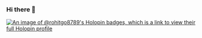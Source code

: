 ### Hi there 👋

<!--
**RohitGo8789/RohitGo8789** is a ✨ _special_ ✨ repository because its `README.md` (this file) appears on your GitHub profile.

Here are some ideas to get you started:

- 🔭 I’m currently working on ...
- 🌱 I’m currently learning ...
- 👯 I’m looking to collaborate on ...
- 🤔 I’m looking for help with ...
- 💬 Ask me about ...
- 📫 How to reach me: ...
- 😄 Pronouns: ...
- ⚡ Fun fact: ...
-->

[![An image of @rohitgo8789's Holopin badges, which is a link to view their full Holopin profile](https://holopin.me/rohitgo8789)](https://holopin.io/@rohitgo8789)
